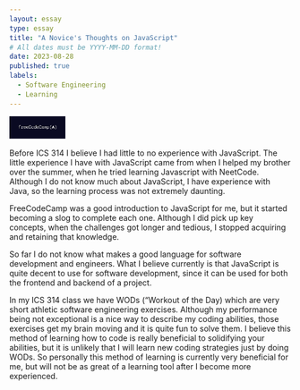 ```yaml
---
layout: essay
type: essay
title: "A Novice's Thoughts on JavaScript"
# All dates must be YYYY-MM-DD format!
date: 2023-08-28
published: true
labels:
  - Software Engineering
  - Learning
---
```


<img width="100px" class="rounded float-start pe-4" src="../img/a-novice's-thoughts-on-javascript/freecodecamp.png">

Before ICS 314 I believe I had little to no experience with JavaScript. The little experience I have with JavaScript came from when I helped my brother over the summer, when he tried learning Javascript with NeetCode. Although I do not know much about JavaScript, I have experience with Java, so the learning process was not extremely daunting. 

FreeCodeCamp was a good introduction to JavaScript for me, but it started becoming a slog to complete each one. Although I did pick up key concepts, when the challenges got longer and tedious, I stopped acquiring and retaining that knowledge.

So far I do not know what makes a good language for software development and engineers. What I believe currently is that JavaScript is quite decent to use for software development, since it can be used for both the frontend and backend of a project.

In my ICS 314 class we have WODs (“Workout of the Day) which are very short athletic software engineering exercises. Although my performance being not exceptional is a nice way to describe my coding abilities, those exercises get my brain moving and it is quite fun to solve them. I believe this method of learning how to code is really beneficial to solidifying your abilities, but it is unlikely that I will learn new coding strategies just by doing WODs. So personally this method of learning is currently very beneficial for me, but will not be as great of a learning tool after I become more experienced.
